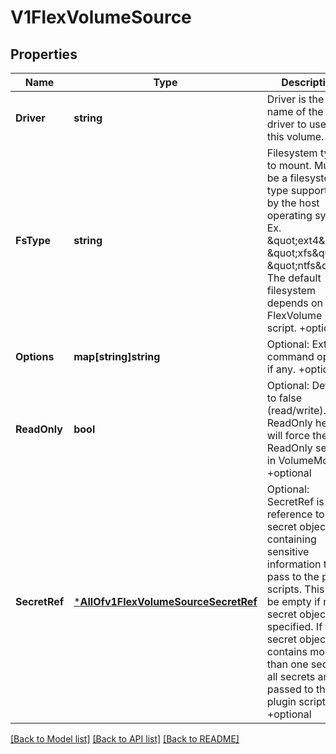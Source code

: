 # V1FlexVolumeSource

## Properties
Name | Type | Description | Notes
------------ | ------------- | ------------- | -------------
**Driver** | **string** | Driver is the name of the driver to use for this volume. | [optional] [default to null]
**FsType** | **string** | Filesystem type to mount. Must be a filesystem type supported by the host operating system. Ex. \&quot;ext4\&quot;, \&quot;xfs\&quot;, \&quot;ntfs\&quot;. The default filesystem depends on FlexVolume script. +optional | [optional] [default to null]
**Options** | **map[string]string** | Optional: Extra command options if any. +optional | [optional] [default to null]
**ReadOnly** | **bool** | Optional: Defaults to false (read/write). ReadOnly here will force the ReadOnly setting in VolumeMounts. +optional | [optional] [default to null]
**SecretRef** | [***AllOfv1FlexVolumeSourceSecretRef**](AllOfv1FlexVolumeSourceSecretRef.md) | Optional: SecretRef is reference to the secret object containing sensitive information to pass to the plugin scripts. This may be empty if no secret object is specified. If the secret object contains more than one secret, all secrets are passed to the plugin scripts. +optional | [optional] [default to null]

[[Back to Model list]](../README.md#documentation-for-models) [[Back to API list]](../README.md#documentation-for-api-endpoints) [[Back to README]](../README.md)

